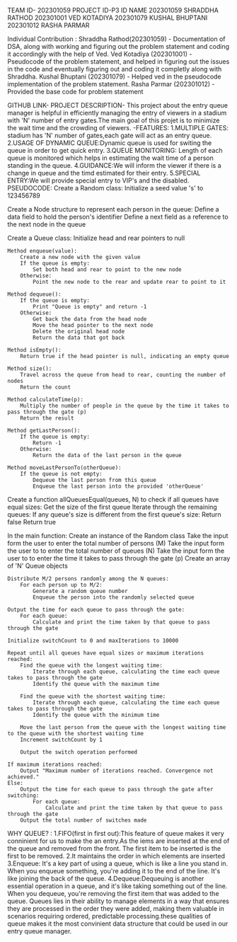 TEAM ID- 202301059
PROJECT ID-P3
ID                                NAME 
202301059                         SHRADDHA RATHOD
202301001                         VED KOTADIYA
202301079                         KUSHAL BHUPTANI
202301012                         RASHA PARMAR

Individual Contribution : 
Shraddha Rathod(202301059) - Documentation of DSA, along with working and figuring out the problem statement and coding it accordingly with the help of Ved.
Ved Kotadiya (202301001) - Pseudocode of the problem statement, and helped in figuring out the issues in the code and eventually figuring out and coding it completly along with Shraddha.
Kushal Bhuptani (202301079) - Helped ved in the pseudocode implementation of the problem statement.
Rasha Parmar (202301012) - Provided the base code for problem statement 

GITHUB LINK-
PROJECT DESCRIPTION- This project about the entry queue manager is helpful in efficiently managing the entry of viewers in a stadium with 'N' number of entry gates.The main goal of this projet is to minimize the wait time and the crowding of viewers.
       -FEATURES:
        1.MULTIPLE GATES: stadium has 'N' number of gates,each gate will act as an entry queue.
        2.USAGE OF DYNAMIC QUEUE:Dynamic queue is used for switing the queue in order to get quick entry.
        3.QUEUE MONITORING: Length of each queue is monitored which helps in estimating the wait time of a person standing in the queue.
        4.GUIDANCE:We will inform the viewer if there is a change in queue and the timd estimated for their entry.
        5.SPECIAL ENTRY:We will provide special entry to VIP's and the disabled.
PSEUDOCODE:
Create a Random class:
    Initialize a seed value 's' to 123456789

Create a Node structure to represent each person in the queue:
    Define a data field to hold the person's identifier
    Define a next field as a reference to the next node in the queue

Create a Queue class:
    Initialize head and rear pointers to null

    Method enqueue(value):
        Create a new node with the given value
        If the queue is empty:
            Set both head and rear to point to the new node
        Otherwise:
            Point the new node to the rear and update rear to point to it

    Method dequeue():
        If the queue is empty:
            Print "Queue is empty" and return -1
        Otherwise:
            Get back the data from the head node
            Move the head pointer to the next node
            Delete the original head node
            Return the data that got back

    Method isEmpty():
        Return true if the head pointer is null, indicating an empty queue

    Method size():
        Travel across the queue from head to rear, counting the number of nodes
        Return the count

    Method calculateTime(p):
        Multiply the number of people in the queue by the time it takes to pass through the gate (p)
        Return the result

    Method getLastPerson():
        If the queue is empty:
            Return -1
        Otherwise:
            Return the data of the last person in the queue

    Method moveLastPersonTo(otherQueue):
        If the queue is not empty:
            Dequeue the last person from this queue
            Enqueue the last person into the provided 'otherQueue'

Create a function allQueuesEqual(queues, N) to check if all queues have equal sizes:
    Get the size of the first queue
    Iterate through the remaining queues:
        If any queue's size is different from the first queue's size:
            Return false
    Return true

In the main function:
    Create an instance of the Random class
    Take the input form the user to enter the total number of persons (M)
    Take the input form the user to to enter the total number of queues (N)
    Take the input form the user to to enter the time it takes to pass through the gate (p)
    Create an array of 'N' Queue objects

    Distribute M/2 persons randomly among the N queues:
        For each person up to M/2:
            Generate a random queue number
            Enqueue the person into the randomly selected queue

    Output the time for each queue to pass through the gate:
        For each queue:
            Calculate and print the time taken by that queue to pass through the gate

    Initialize switchCount to 0 and maxIterations to 10000

    Repeat until all queues have equal sizes or maximum iterations reached:
        Find the queue with the longest waiting time:
            Iterate through each queue, calculating the time each queue takes to pass through the gate
            Identify the queue with the maximum time

        Find the queue with the shortest waiting time:
            Iterate through each queue, calculating the time each queue takes to pass through the gate
            Identify the queue with the minimum time

        Move the last person from the queue with the longest waiting time to the queue with the shortest waiting time
        Increment switchCount by 1

        Output the switch operation performed

    If maximum iterations reached:
        Output "Maximum number of iterations reached. Convergence not achieved."
    Else:
        Output the time for each queue to pass through the gate after switching:
            For each queue:
                Calculate and print the time taken by that queue to pass through the gate
        Output the total number of switches made

WHY QUEUE? :
            1.FIFO(first in first out):This feature of queue makes it very conninient for us to make the an entry.As the iems are inserted at the
                                       end of the queue and removed from the front. The first item to be inserted is the first to be removed.
            2.It maintains the order in which elements are inserted 
            3.Enqueue: It's a key part of using a queue, which is like a line you stand in. When you enqueue something, you're adding it to 
                       the end of the line. It's like joining the back of the queue.
            4.Dequeue:Dequeuing is another essential operation in a queue, and it's like taking something out of the line. When you dequeue,  you're removing the first item that was added to the queue.
Queues lies in their ability to manage elements in a way that ensures they are processed in the order they were added, making them valuable in scenarios 
requiring ordered, predictable processing.these qualities of queue makes it the most convinient data structure that could be used in our entry queue manager.             
       
